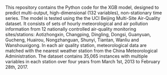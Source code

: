 This repository contains the Python code for the XGB model, designed to predict multi-output, high-dimensional (132 variables), non-stationary time series. The model is tested using the the UCI Beijing Multi-Site Air-Quality dataset. It consists of sets of hourly meteorological and air pollution information from 12 nationally controlled air-quality monitoring sites/stations: Aotizhongxin, Changping, Dingling, Dongsi, Guanyuan, Gucheng, Huairou, Nongzhanguan, Shunyi, Tiantan, Wanliu and Wanshouxigong. In each air quality station, meteorological data are matched with the nearest weather station from the China Meteorological Administration. The dataset contains 35,065 instances with multiple variables in each station over four years from March 1st, 2013 to February 28th, 2017.

